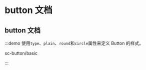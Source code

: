 # button 文档

## button 文档

:::demo 使用`type`、`plain`、`round`和`circle`属性来定义 Button 的样式。

sc-button/basic

:::
